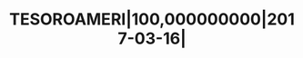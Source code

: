 ---
layout: asset
title: TESOROAMERI|100,000000000|2017-03-16|                       
isin: US912796KN88
---